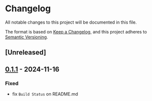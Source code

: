 # Changelog

All notable changes to this project will be documented in this file.

The format is based on [Keep a Changelog](https://keepachangelog.com/en/1.0.0/),
and this project adheres to [Semantic Versioning](https://semver.org/spec/v2.0.0.html).

## [Unreleased]

## [0.1.1](https://github.com/tailcallhq/tailcall-chunk/compare/v0.1.0...v0.1.1) - 2024-11-16

### Fixed

- fix `Build Status` on README.md
